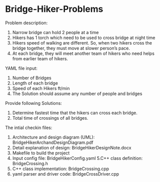 # Bridge-Hiker-Problems
Problem description:
1. Narrow bridge can hold 2 people at a time
2. Hikers has 1 torch which need to be used to cross bridge at night time
3. Hikers speed of walking are different. So, when two hikers cross the bridge together, they must move at slower person’s pace.
4. At each bridge, they will meet another team of hikers who need helps from earlier team of hikers.

YAML file input:
1. Number of Bridges
2. Length of each bridge
2. Speed of each Hikers ft/min
3. The Solution should assume any number of people and bridges

Provide following Solutions:
1. Determine fastest time that the hikers can cross each bridge.
2. Total time of crossings of all bridges.

The intial checkin files:
1. Architecture and design diagram (UML): BridgeHikerArchandDesignDiagram.pdf 
2. Detail explanation of design: BridgeHikerDesignNote.docx
3. Makefile to build the project
4. Input config file: BridgeHikerConfig.yaml
5.C++ class definition: BridgeCrossing.h
6. C++ class implementation: BridgeCrossing.cpp
7. yaml parser and driver code: BridgeCrossDriver.cpp

